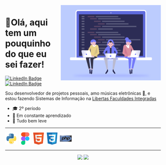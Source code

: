 
<!--
**ceduarlos/ceduarlos** is a ✨ _special_ ✨ repository because its `README.md` (this file) appears on your GitHub profile.

Here are some ideas to get you started:

- 🔭 I’m currently working on ...
- 🌱 I’m currently learning ...
- 👯 I’m looking to collaborate on ...
- 🤔 I’m looking for help with ...
- 💬 Ask me about ...
- 📫 How to reach me: ...
- 😄 Pronouns: ...
- ⚡ Fun fact: ...
### Hi there 👋
-->
<img src="Banner.gif" width="324" align="right"/>

# 💛Olá, aqui tem um pouquinho do que eu sei fazer! 

<a href = "https://www.instagram.com/carloseduneto">
  <img src="https://img.shields.io/badge/Instagram-f5257f?style=for-the-badge&logo=instagram&logoColor=white" alt="LinkedIn Badge"/>
</a>

<a href = "https://linkedin.com/in/carloseduneto">
  <img src="https://img.shields.io/badge/LinkedIn-0073b2?style=for-the-badge&logo=linkedin&logoColor=white" alt="LinkedIn Badge"/>
</a>

Sou desenvolvedor de projetos pessoais, amo músicas eletrônicas 🎵, e estou fazendo Sistemas de Informação na [Libertas Faculdades Integradas](https://libertas.edu.br/)

- 🎓 2º período
- 💜 Em constante aprendizado
- 🍃 Tudo bem leve 

---

<div>
<img src="https://github.com/devicons/devicon/blob/master/icons/python/python-original.svg" title= "Python" width="40" alt="Python"/>
<img src="https://github.com/devicons/devicon/blob/master/icons/figma/figma-original.svg" title= "Figma" width="40" alt="Python"/>
<img src="https://github.com/devicons/devicon/blob/master/icons/html5/html5-original.svg" title= "HTML5" width="40" alt="Python"/>
<img src="https://github.com/devicons/devicon/blob/master/icons/css3/css3-original.svg" title= "CSS3" width="40" alt="Python"/>
<img src="https://github.com/devicons/devicon/blob/master/icons/php/php-original.svg" title= "PHP" width="40" alt="Python"/>
  
</div>

---


<div align = "center">
<img height = "200em" src="https://github-readme-stats.vercel.app/api/top-langs/?username=carloseduneto&show_icons=true&theme=transparent&count_private=true"/>
<img height = "200em" src="https://github-readme-stats.vercel.app/api?username=carloseduneto&show_icons=true&show_icons=true&theme=transparent&count_private=true" />
</div>
  
